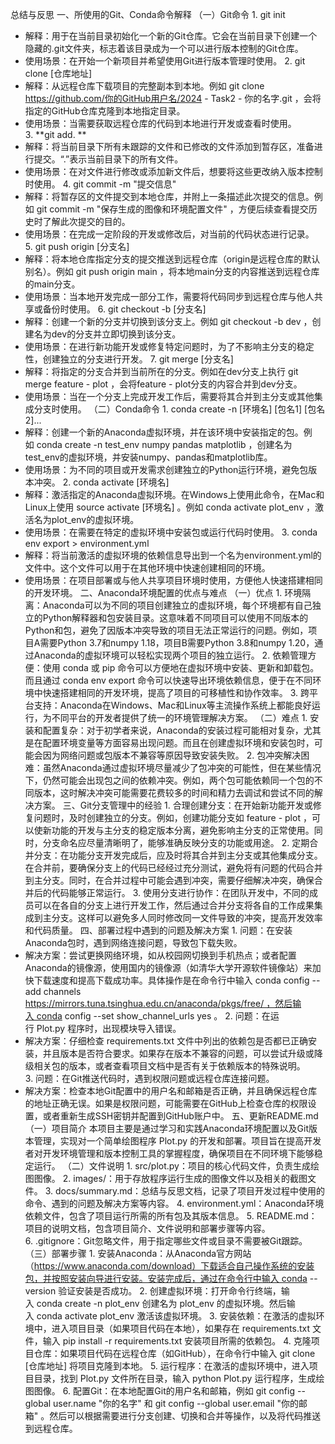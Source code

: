 
总结与反思 
一、所使用的Git、Conda命令解释 
（一）Git命令
1. git init 
- 解释：用于在当前目录初始化一个新的Git仓库。它会在当前目录下创建一个隐藏的.git文件夹，标志着该目录成为一个可以进行版本控制的Git仓库。
- 使用场景：在开始一个新项目并希望使用Git进行版本管理时使用。
2. git clone [仓库地址]
- 解释：从远程仓库下载项目的完整副本到本地。例如 git clone https://github.com/你的GitHub用户名/2024 - Task2 - 你的名字.git ，会将指定的GitHub仓库克隆到本地指定目录。
- 使用场景：当需要获取远程仓库的代码到本地进行开发或查看时使用。
3. **git add. **
- 解释：将当前目录下所有未跟踪的文件和已修改的文件添加到暂存区，准备进行提交。“.”表示当前目录下的所有文件。
- 使用场景：在对文件进行修改或添加新文件后，想要将这些更改纳入版本控制时使用。
4. git commit -m "提交信息"
- 解释：将暂存区的文件提交到本地仓库，并附上一条描述此次提交的信息。例如 git commit -m "保存生成的图像和环境配置文件" ，方便后续查看提交历史时了解此次提交的目的。
- 使用场景：在完成一定阶段的开发或修改后，对当前的代码状态进行记录。
5. git push origin [分支名]
- 解释：将本地仓库指定分支的提交推送到远程仓库（origin是远程仓库的默认别名）。例如 git push origin main ，将本地main分支的内容推送到远程仓库的main分支。
- 使用场景：当本地开发完成一部分工作，需要将代码同步到远程仓库与他人共享或备份时使用。
6. git checkout -b [分支名]
- 解释：创建一个新的分支并切换到该分支上。例如 git checkout -b dev ，创建名为dev的分支并立即切换到该分支。
- 使用场景：在进行新功能开发或修复特定问题时，为了不影响主分支的稳定性，创建独立的分支进行开发。
7. git merge [分支名]
- 解释：将指定的分支合并到当前所在的分支。例如在dev分支上执行 git merge feature - plot ，会将feature - plot分支的内容合并到dev分支。
- 使用场景：当在一个分支上完成开发工作后，需要将其合并到主分支或其他集成分支时使用。
（二）Conda命令
1. conda create -n [环境名] [包名1] [包名2]...
- 解释：创建一个新的Anaconda虚拟环境，并在该环境中安装指定的包。例如 conda create -n test_env numpy pandas matplotlib ，创建名为test_env的虚拟环境，并安装numpy、pandas和matplotlib库。
- 使用场景：为不同的项目或开发需求创建独立的Python运行环境，避免包版本冲突。
2. conda activate [环境名]
- 解释：激活指定的Anaconda虚拟环境。在Windows上使用此命令，在Mac和Linux上使用 source activate [环境名] 。例如 conda activate plot_env ，激活名为plot_env的虚拟环境。
- 使用场景：在需要在特定的虚拟环境中安装包或运行代码时使用。
3. conda env export > environment.yml
- 解释：将当前激活的虚拟环境的依赖信息导出到一个名为environment.yml的文件中。这个文件可以用于在其他环境中快速创建相同的环境。
- 使用场景：在项目部署或与他人共享项目环境时使用，方便他人快速搭建相同的开发环境。
二、Anaconda环境配置的优点与难点
（一）优点
1. 环境隔离：Anaconda可以为不同的项目创建独立的虚拟环境，每个环境都有自己独立的Python解释器和包安装目录。这意味着不同项目可以使用不同版本的Python和包，避免了因版本冲突导致的项目无法正常运行的问题。例如，项目A需要Python 3.7和numpy 1.18，项目B需要Python 3.8和numpy 1.20，通过Anaconda的虚拟环境可以轻松实现两个项目的独立运行。
2. 依赖管理方便：使用 conda 或 pip 命令可以方便地在虚拟环境中安装、更新和卸载包。而且通过 conda env export 命令可以快速导出环境依赖信息，便于在不同环境中快速搭建相同的开发环境，提高了项目的可移植性和协作效率。
3. 跨平台支持：Anaconda在Windows、Mac和Linux等主流操作系统上都能良好运行，为不同平台的开发者提供了统一的环境管理解决方案。
（二）难点
1. 安装和配置复杂：对于初学者来说，Anaconda的安装过程可能相对复杂，尤其是在配置环境变量等方面容易出现问题。而且在创建虚拟环境和安装包时，可能会因为网络问题或包版本不兼容等原因导致安装失败。
2. 包冲突解决困难：虽然Anaconda通过虚拟环境尽量减少了包冲突的可能性，但在某些情况下，仍然可能会出现包之间的依赖冲突。例如，两个包可能依赖同一个包的不同版本，这时解决冲突可能需要花费较多的时间和精力去调试和尝试不同的解决方案。
三、Git分支管理中的经验
1. 合理创建分支：在开始新功能开发或修复问题时，及时创建独立的分支。例如，创建功能分支如 feature - plot ，可以使新功能的开发与主分支的稳定版本分离，避免影响主分支的正常使用。同时，分支命名应尽量清晰明了，能够准确反映分支的功能或用途。
2. 定期合并分支：在功能分支开发完成后，应及时将其合并到主分支或其他集成分支。在合并前，要确保分支上的代码已经经过充分测试，避免将有问题的代码合并到主分支。同时，在合并过程中可能会遇到冲突，需要仔细解决冲突，确保合并后的代码能够正常运行。
3. 使用分支进行协作：在团队开发中，不同的成员可以在各自的分支上进行开发工作，然后通过合并分支将各自的工作成果集成到主分支。这样可以避免多人同时修改同一文件导致的冲突，提高开发效率和代码质量。
四、部署过程中遇到的问题及解决方案
1. 问题：在安装Anaconda包时，遇到网络连接问题，导致包下载失败。
- 解决方案：尝试更换网络环境，如从校园网切换到手机热点；或者配置Anaconda的镜像源，使用国内的镜像源（如清华大学开源软件镜像站）来加快下载速度和提高下载成功率。具体操作是在命令行中输入 conda config --add channels https://mirrors.tuna.tsinghua.edu.cn/anaconda/pkgs/free/ ，然后输入 conda config --set show_channel_urls yes 。
2. 问题：在运行 Plot.py 程序时，出现模块导入错误。
- 解决方案：仔细检查 requirements.txt 文件中列出的依赖包是否都已正确安装，并且版本是否符合要求。如果存在版本不兼容的问题，可以尝试升级或降级相关包的版本，或者查看项目文档中是否有关于依赖版本的特殊说明。
3. 问题：在Git推送代码时，遇到权限问题或远程仓库连接问题。
- 解决方案：检查本地Git配置中的用户名和邮箱是否正确，并且确保远程仓库的地址正确无误。如果是权限问题，可能需要在GitHub上检查仓库的权限设置，或者重新生成SSH密钥并配置到GitHub账户中。
五、更新README.md
（一）项目简介
本项目主要是通过学习和实践Anaconda环境配置以及Git版本管理，实现对一个简单绘图程序 Plot.py 的开发和部署。项目旨在提高开发者对开发环境管理和版本控制工具的掌握程度，确保项目在不同环境下能够稳定运行。
（二）文件说明
1. src/plot.py：项目的核心代码文件，负责生成绘图图像。
2. images/：用于存放程序运行生成的图像文件以及相关的截图文件。
3. docs/summary.md：总结与反思文档，记录了项目开发过程中使用的命令、遇到的问题及解决方案等内容。
4. environment.yml：Anaconda环境依赖文件，包含了项目运行所需的所有包及其版本信息。
5. README.md：项目的说明文档，包含项目简介、文件说明和部署步骤等内容。
6. .gitignore：Git忽略文件，用于指定哪些文件或目录不需要被Git跟踪。
（三）部署步骤
1. 安装Anaconda：从Anaconda官方网站（https://www.anaconda.com/download）下载适合自己操作系统的安装包，并按照安装向导进行安装。安装完成后，通过在命令行中输入 conda --version 验证安装是否成功。
2. 创建虚拟环境：打开命令行终端，输入 conda create -n plot_env 创建名为 plot_env 的虚拟环境。然后输入 conda activate plot_env 激活该虚拟环境。
3. 安装依赖：在激活的虚拟环境中，进入项目目录（如果项目代码在本地），如果存在 requirements.txt 文件，输入 pip install -r requirements.txt 安装项目所需的依赖包。
4. 克隆项目仓库：如果项目代码在远程仓库（如GitHub），在命令行中输入 git clone [仓库地址] 将项目克隆到本地。
5. 运行程序：在激活的虚拟环境中，进入项目目录，找到 Plot.py 文件所在目录，输入 python Plot.py 运行程序，生成绘图图像。
6. 配置Git：在本地配置Git的用户名和邮箱，例如 git config --global user.name "你的名字" 和 git config --global user.email "你的邮箱" 。然后可以根据需要进行分支创建、切换和合并等操作，以及将代码推送到远程仓库。
